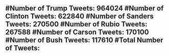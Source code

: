 #Number of Trump Tweets: 964024
#Number of Clinton Tweets: 622840
#Number of Sanders Tweets: 270500
#Number of Rubio Tweets: 267588
#Number of Carson Tweets: 170100
#Number of Bush Tweets: 117610
#Total Number of Tweets:  
---
